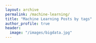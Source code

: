 ```yaml
---
layout: archive
permalink: /machine-learning/
title: "Machine Learning Posts by tags"
author_profile: true
header:
  image: "/images/bigdata.jpg"
---
```

